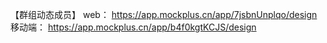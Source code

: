 【群组动态成员】
web： 
https://app.mockplus.cn/app/7jsbnUnplqo/design
移动端： 
https://app.mockplus.cn/app/b4f0kgtKCJS/design
